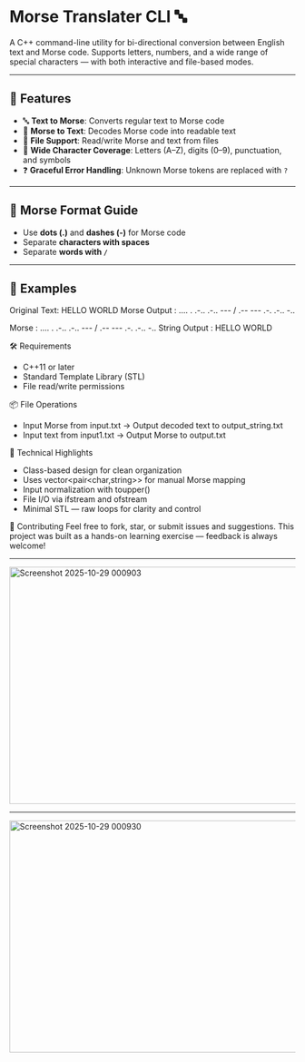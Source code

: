 # Morse Translater CLI 🔤  
A C++ command-line utility for bi-directional conversion between English text and Morse code. Supports letters, numbers, and a wide range of special characters — with both interactive and file-based modes.

---

## 🚀 Features
- 🔤 **Text to Morse**: Converts regular text to Morse code
- 📡 **Morse to Text**: Decodes Morse code into readable text
- 📁 **File Support**: Read/write Morse and text from files
- 🧩 **Wide Character Coverage**: Letters (A–Z), digits (0–9), punctuation, and symbols
- ❓ **Graceful Error Handling**: Unknown Morse tokens are replaced with `?`

---

## 📖 Morse Format Guide
- Use **dots (.)** and **dashes (-)** for Morse code
- Separate **characters with spaces**
- Separate **words with `/`**

  
---

## 🧪 Examples
Original Text: HELLO WORLD
Morse Output : .... . .-.. .-.. --- / .-- --- .-. .-.. -..

Morse         : .... . .-.. .-.. --- / .-- --- .-. .-.. -..
String Output : HELLO WORLD

🛠 Requirements
- C++11 or later
- Standard Template Library (STL)
- File read/write permissions

📦 File Operations
- Input Morse from input.txt → Output decoded text to output_string.txt
- Input text from input1.txt → Output Morse to output.txt

🧠 Technical Highlights
- Class-based design for clean organization
- Uses vector<pair<char,string>> for manual Morse mapping
- Input normalization with toupper()
- File I/O via ifstream and ofstream
- Minimal STL — raw loops for clarity and control

🤝 Contributing
Feel free to fork, star, or submit issues and suggestions.
This project was built as a hands-on learning exercise — feedback is always welcome!

---
<img width="1478" height="418" alt="Screenshot 2025-10-29 000903" src="https://github.com/user-attachments/assets/49281b83-52e6-4be2-83c5-48c23cab9ae3" />

---

<img width="1473" height="409" alt="Screenshot 2025-10-29 000930" src="https://github.com/user-attachments/assets/7a95b14f-f8b1-40f0-81ae-6651b8515f16" />



